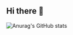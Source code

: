 ## Hi there 👋

![Anurag's GitHub stats](https://github-readme-stats.vercel.app/api?username=BarbaraOficial&show_icons=true&theme=minimal)
